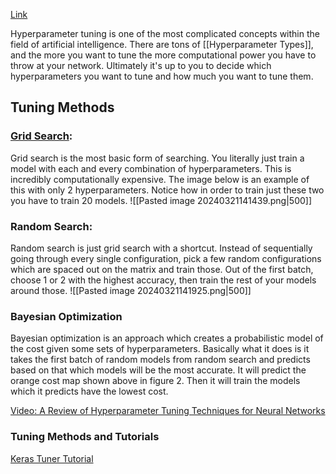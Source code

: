 [Link](https://deepai.org/machine-learning-glossary-and-terms/hyperparameter)

Hyperparameter tuning is one of the most complicated concepts within the field of artificial intelligence.
There are tons of [[Hyperparameter Types]], and the more you want to tune the more computational power you have to throw at your network. Ultimately it's up to you to decide which hyperparameters you want to tune and how much you want to tune them.

## Tuning Methods
### [Grid Search](https://medium.com/fintechexplained/what-is-grid-search-c01fe886ef0a):
Grid search is the most basic form of searching. You literally just train a model with each and every combination of hyperparameters. This is incredibly computationally expensive. The image below is an example of this with only 2 hyperparameters. Notice how in order to train just these two you have to train 20 models.
![[Pasted image 20240321141439.png|500]]
### Random Search:
Random search is just grid search with a shortcut. Instead of sequentially going through every single configuration, pick a few random configurations which are spaced out on the matrix and train those. Out of the first batch, choose 1 or 2 with the highest accuracy, then train the rest of your models around those.
![[Pasted image 20240321141925.png|500]]

### Bayesian Optimization
Bayesian optimization is an approach which creates a probabilistic model of the cost given some sets of hyperparameters. Basically what it does is it takes the first batch of random models from random search and predicts based on that which models will be the most accurate. It will predict the orange cost map shown above in figure 2. Then it will train the models which it predicts have the lowest cost.

[Video: A Review of Hyperparameter Tuning Techniques for Neural Networks](https://www.youtube.com/watch?v=5Xh9FusE8iE)


### Tuning Methods and Tutorials

[Keras Tuner Tutorial](https://www.youtube.com/watch?v=6Nf1x7qThR8)
